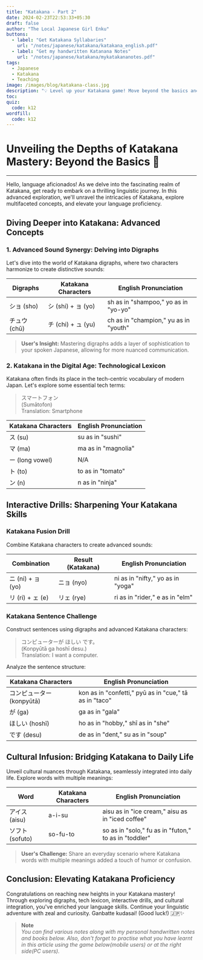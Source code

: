 ```yaml
---
title: "Katakana - Part 2"
date: 2024-02-23T22:53:33+05:30
draft: false
author: "The Local Japanese Girl Enku"
buttons:
  - label: "Get Katakana Syllabaries"
    url: "/notes/japanese/katakana/katakana_english.pdf"
  - label: "Get my handwritten Katanana Notes"
    url: "/notes/japanese/katakana/mykatakananotes.pdf"
tags:
  - Japanese
  - Katakana
  - Teaching
image: /images/blog/katakana-class.jpg
description: "💡 Level up your Katakana game! Move beyond the basics and embrace the challenge of constructing complex sentences and expressing nuanced ideas using this dynamic script."
toc:
quiz:
  code: k12
wordfill:
  code: k12
---
```


# Unveiling the Depths of Katakana Mastery: Beyond the Basics 🚀

---

Hello, language aficionados! As we delve into the fascinating realm of Katakana, get ready to embark on a thrilling linguistic journey. In this advanced exploration, we'll unravel the intricacies of Katakana, explore multifaceted concepts, and elevate your language proficiency.

## **Diving Deeper into Katakana: Advanced Concepts**

### **1. Advanced Sound Synergy: Delving into Digraphs**

Let's dive into the world of Katakana digraphs, where two characters harmonize to create distinctive sounds:

| **Digraphs** | **Katakana Characters** | **English Pronunciation** |
|--------------|--------------------------|---------------------------|
| ショ (sho)    | シ (shi) + ョ (yo)       | sh as in "shampoo," yo as in "yo-yo"|
| チュウ (chū) | チ (chi) + ュ (yu)       | ch as in "champion," yu as in "youth"|

> **User's Insight:** Mastering digraphs adds a layer of sophistication to your spoken Japanese, allowing for more nuanced communication.

### **2. Katakana in the Digital Age: Technological Lexicon**

Katakana often finds its place in the tech-centric vocabulary of modern Japan. Let's explore some essential tech terms:

> スマートフォン  
> (Sumātofon)  
> Translation: Smartphone

| **Katakana Characters** | **English Pronunciation** |
|-------------------------|---------------------------|
| ス (su)                 | su as in "sushi"          |
| マ (ma)                 | ma as in "magnolia"       |
| ー (long vowel)         | N/A                       |
| ト (to)                 | to as in "tomato"         |
| ン (n)                  | n as in "ninja"           |

## **Interactive Drills: Sharpening Your Katakana Skills**

### **Katakana Fusion Drill**

Combine Katakana characters to create advanced sounds:

| **Combination** | **Result (Katakana)** | **English Pronunciation** |
|-----------------|-----------------------|---------------------------|
| ニ (ni) + ョ (yo) | ニョ (nyo)            | ni as in "nifty," yo as in "yoga"|
| リ (ri) + ェ (e)  | リェ (rye)            | ri as in "rider," e as in "elm"   |

### **Katakana Sentence Challenge**

Construct sentences using digraphs and advanced Katakana characters:

> コンピューターが ほしい です。  
> (Konpyūtā ga hoshī desu.)  
> Translation: I want a computer.

Analyze the sentence structure:

| **Katakana Characters** | **English Pronunciation** |
|-------------------------|---------------------------|
| コンピューター (konpyūtā)| kon as in "confetti," pyū as in "cue," tā as in "taco"|
| が (ga)                 | ga as in "gala"           |
| ほしい (hoshī)          | ho as in "hobby," shī as in "she"|
| です (desu)             | de as in "dent," su as in "soup"|

## **Cultural Infusion: Bridging Katakana to Daily Life**

Unveil cultural nuances through Katakana, seamlessly integrated into daily life. Explore words with multiple meanings:

| **Word**  | **Katakana Characters** | **English Pronunciation** |
|-----------|--------------------------|---------------------------|
| アイス (aisu) | a-i-su                 | aisu as in "ice cream," aisu as in "iced coffee"|
| ソフト (sofuto)| so-fu-to               | so as in "solo," fu as in "futon," to as in "toddler" |

> **User's Challenge:** Share an everyday scenario where Katakana words with multiple meanings added a touch of humor or confusion.

## **Conclusion: Elevating Katakana Proficiency**

Congratulations on reaching new heights in your Katakana mastery! Through exploring digraphs, tech lexicon, interactive drills, and cultural integration, you've enriched your language skills. Continue your linguistic adventure with zeal and curiosity. Ganbatte kudasai! (Good luck!)  🇯🇵✨

> **Note** <br> *You can find various notes along with my personal handwritten notes and books below. Also, don't forget to practise what you have learnt in this article using the game below(mobile users) or at the right side(PC users).*
